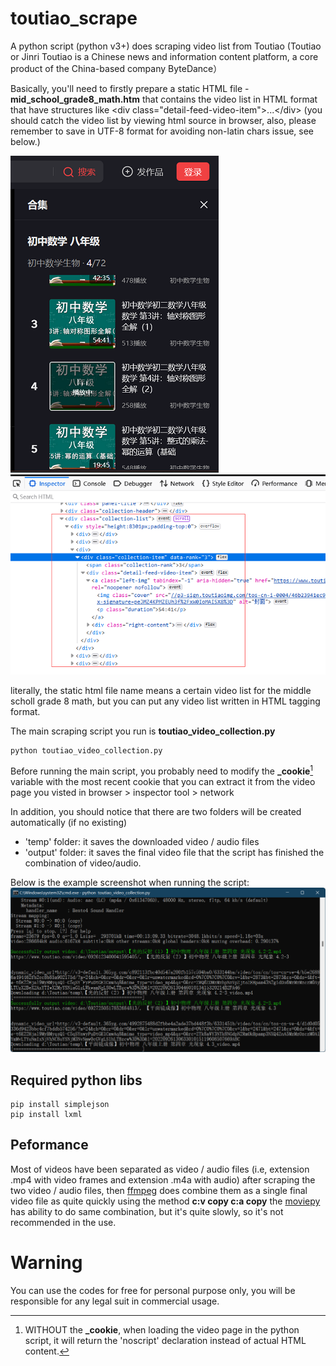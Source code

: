 # toutiao_scrape
A python script (python v3+) does scraping video list from Toutiao (Toutiao or Jinri Toutiao is a Chinese news and information content platform, a core product of the China-based company ByteDance）

Basically, you'll need to firstly prepare a static HTML file - **mid_school_grade8_math.htm** that contains the video list in HTML format that have structures like &lt;div class="detail-feed-video-item"&gt;...&lt;/div&gt;
(you should catch the video list by viewing html source in browser, also, please remember to save in UTF-8 format for avoiding non-latin chars issue, see below.)

![How to capture the video list by the inspector in browser](dev_screenshots/github_toutiao_scrape_1.png)![How to capture the video list by the inspector in browser](dev_screenshots/github_toutiao_scrape_2.png)

literally, the static html file name means a certain video list for the middle scholl grade 8 math, but you can put any video list written in HTML tagging format.

The main scraping script you run is **toutiao_video_collection.py**
```
python toutiao_video_collection.py
```

Before running the main script, you probably need to modify the **_cookie**[^note] variable with the most recent cookie that you can extract it from the video page you visted in browser > inspector tool > network 

In addition, you should notice that there are two folders will be created automatically (if no existing)
  - 'temp' folder: it saves the downloaded video / audio files 
  - 'output' folder: it saves the final video file that the script has finished the combination of video/audio.

Below is the example screenshot when running the script:
![Toutial scrape](dev_screenshots/github_toutiao_scrape.png)

[^note]:
    WITHOUT the **_cookie**, when loading the video page in the python script, it will return the 'noscript' declaration instead of actual HTML content.


## Required python libs
```
pip install simplejson
pip install lxml
```

## Peformance
Most of videos have been separated as video / audio files (i.e, extension .mp4 with video frames and extension .m4a with audio)
after scraping the two video / audio files, then [ffmpeg](https://ffmpeg.org/download.html) does combine them as a single final video file as quite quickly using the method **c:v copy c:a copy**
the [moviepy](https://pypi.org/project/moviepy/) has ability to do same combination, but it's quite slowly, so it's not recommended in the use.

# Warning
You can use the codes for free for personal purpose only, you will be responsible for any legal suit in commercial usage.
